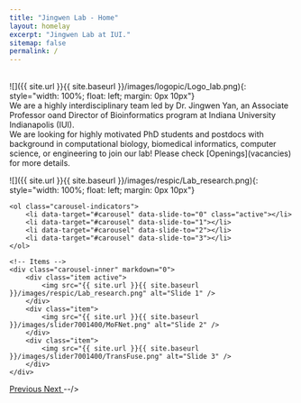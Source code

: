```yaml
---
title: "Jingwen Lab - Home"
layout: homelay
excerpt: "Jingwen Lab at IUI."
sitemap: false
permalink: /
---
```



<br>
![]({{ site.url }}{{ site.baseurl }}/images/logopic/Logo_lab.png){: style="width: 100%; float: left; margin: 0px 10px"} 

<br/>
We are a highly interdisciplinary team led by Dr. Jingwen Yan, an Associate Professor oand Director of Bioinformatics program at Indiana University Indianapolis (IUI). 
<br>
We are looking for highly motivated PhD students and postdocs with background in computational biology, biomedical informatics, computer science, or engineering to join our lab! Please check [Openings](vacancies) for more details. 

![]({{ site.url }}{{ site.baseurl }}/images/respic/Lab_research.png){: style="width: 100%; float: left; margin: 0px 10px"} 

<!--
<div markdown="0" id="carousel" class="carousel slide" data-ride="carousel" data-interval="4000" data-pause="hover" >
    <!-- Menu -->
    <ol class="carousel-indicators">
        <li data-target="#carousel" data-slide-to="0" class="active"></li>
        <li data-target="#carousel" data-slide-to="1"></li>
        <li data-target="#carousel" data-slide-to="2"></li>
        <li data-target="#carousel" data-slide-to="3"></li>
    </ol>

    <!-- Items -->
    <div class="carousel-inner" markdown="0">
        <div class="item active">
            <img src="{{ site.url }}{{ site.baseurl }}/images/respic/Lab_research.png" alt="Slide 1" />
        </div>
        <div class="item">
            <img src="{{ site.url }}{{ site.baseurl }}/images/slider7001400/MoFNet.png" alt="Slide 2" />
        </div>
        <div class="item">
            <img src="{{ site.url }}{{ site.baseurl }}/images/slider7001400/TransFuse.png" alt="Slide 3" />
        </div>
    </div>
  <a class="left carousel-control" href="#carousel" role="button" data-slide="prev">
    <span class="glyphicon glyphicon-chevron-left" aria-hidden="true"></span>
    <span class="sr-only">Previous</span>
  </a>
  <a class="right carousel-control" href="#carousel" role="button" data-slide="next">
    <span class="glyphicon glyphicon-chevron-right" aria-hidden="true"></span>
    <span class="sr-only">Next</span>
  </a>
</div>
--/>

